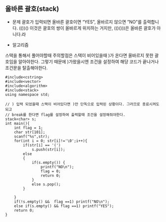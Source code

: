 ## 올바른 괄호(stack)

* 문제 
괄호가 입력되면 올바른 괄호이면 “YES", 올바르지 않으면 ”NO"를 출력합니다.
(())() 이것은 괄호의 쌍이 올바르게 위치하는 거지만, (()()))은 올바른 괄호가 아니다.라

* 알고리즘

스택을 통해서 풀어야할때 주의할점은 스택이 비어있을때 )가 온다면 올바르지 못한 괄호임을 알아야한다. 
그렇기 때문에 )가왔을시엔 조건을 설정하여 해당 코드가 끝나거나 조건문을 탈출해야한다. 


```
#include<cstring>
#include<vector>
#include<algorithm>
#include<stack>
using namespace std;

// ) 입력 되었을때 스택이 비어있다면 )만 단독으로 입력된 상황이다. 그러므로 종료시켜도 되고
// break를 한다면 flag를 설정하여 출력할때 조건을 설정해줘야한다. 
stack<char> s;
int main(){
    int flag = 1;
    char str[101];
    scanf("%s",str);
    for(int i = 0; str[i]!='\0';i++){
        if(str[i] == '(')
            s.push(str[i]);
        else
        {
            if(s.empty()) {
                printf("NO\n");
                flag = 0;
                return 0;
            }
            else s.pop();
        }
        
    }
    if(!s.empty() &&  flag ==1) printf("NO\n");
    else if(s.empty() && flag ==1) printf("YES");
    return 0;
}
```